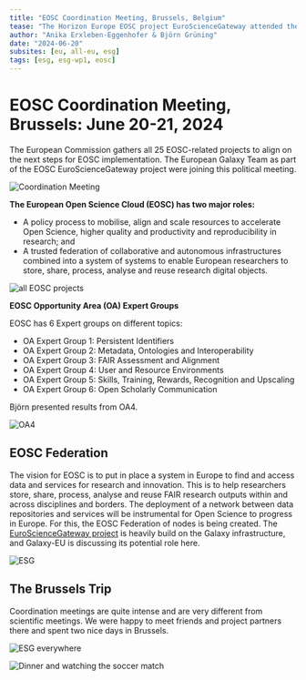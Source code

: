 ```yaml
---
title: "EOSC Coordination Meeting, Brussels, Belgium"
tease: "The Horizon Europe EOSC project EuroScienceGateway attended the EOSC coordination meeting"
author: "Anika Erxleben-Eggenhofer & Björn Grüning"
date: "2024-06-20"
subsites: [eu, all-eu, esg]
tags: [esg, esg-wp1, eosc]
---
```


# EOSC Coordination Meeting, Brussels: June 20-21, 2024

The European Commission gathers all 25 EOSC-related projects to align on the next steps for EOSC implementation. The European Galaxy Team as part of the EOSC EuroScienceGateway project were joining this political meeting.

![Coordination Meeting](Brussels_Meeting.jpg)

**The European Open Science Cloud (EOSC) has two major roles:**

- A policy process to mobilise, align and scale resources to accelerate Open Science, higher quality and productivity and reproducibility in research; and
- A trusted federation of collaborative and autonomous infrastructures combined into a system of systems to enable European researchers to store, share, process, analyse and reuse research digital objects.

![all EOSC projects](EOSC_all.jpg)

**EOSC Opportunity Area (OA) Expert Groups**

EOSC has 6 Expert groups on different topics:

- OA Expert Group 1: Persistent Identifiers
- OA Expert Group 2: Metadata, Ontologies and Interoperability
- OA Expert Group 3: FAIR Assessment and Alignment
- OA Expert Group 4: User and Resource Environments
- OA Expert Group 5: Skills, Training, Rewards, Recognition and Upscaling
- OA Expert Group 6: Open Scholarly Communication

Björn presented results from OA4.

![OA4](OA4.jpg)

## EOSC Federation

The vision for EOSC is to put in place a system in Europe to find and access data and services for research and innovation. This is to help researchers store, share, process, analyse and reuse FAIR research outputs within and across disciplines and borders.
The deployment of a network between data repositories and services will be instrumental for Open Science to progress in Europe. For this, the EOSC Federation of nodes is being created. The [EuroScienceGateway project](https://eurosciencegateway.eu) is heavily build on the Galaxy infrastructure, and Galaxy-EU is discussing its potential role here.

![ESG](EuroScienceGateway.jpg)

## The Brussels Trip

Coordination meetings are quite intense and are very different from scientific meetings. We were happy to meet friends and project partners there and spent two nice days in Brussels.

![ESG everywhere](ESG_everywhere.jpg)

![Dinner and watching the soccer match](Dinner.jpg)
